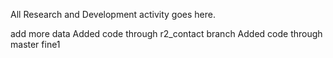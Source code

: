 All Research and Development activity goes here.

add more data
Added code through r2_contact branch
Added code through master
fine1

